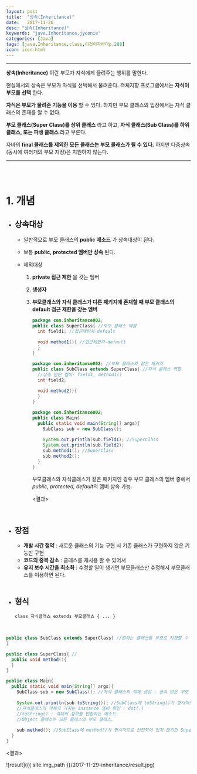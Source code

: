 ```yaml
---
layout: post
title:  "상속(Inheritance)"
date:   2017-11-26
desc: "상속(Inheritance)"
keywords: "java,Inheritance,jyeonie"
categories: [Java]
tags: [java,Inheritance,class,이것이자바다p.288]
icon: icon-html
---
```


------

**상속(Inheritance)** 이란 부모가 자식에게 물려주는 행위를 말한다.

현실에서의 상속은 부모가 자식을 선택해서 물려준다. 객체지향 프로그램에서는 **자식이 부모를 선택** 한다.

**자식은 부모가 물려준 기능을 이용** 할 수 있다. 하지만 부모 클래스의 입장에서는 자식 클래스의 존재를 알 수 없다.

**부모 클래스(Super Class)를 상위 클래스** 라고 하고, **자식 클래스(Sub Class)를 하위 클래스, 또는 파생 클래스** 라고 부른다.

자바의 **final 클래스를 제외한 모든 클래스는 부모 클래스가 될 수 있다.** 하지만 다중상속 (동시에 여러개의 부모 지정)은 지원하지 않는다.

------

<br />

<br />

# 1. 개념

- ## 상속대상

  - 일반적으로 부모 클래스의 **public 메소드** 가 상속대상이 된다.

  - 보통 **public, protected 멤버만 상속** 된다.

  - 제외대상 

    1. **private 접근 제한** 을 갖는 멤버

    2. **생성자**

    3. **부모클래스와 자식 클래스가 다른 패키지에 존재할 때 부모 클래스의 default 접근 제한을 갖는 멤버**

       ```java
       package com.inheritance002;
       public class SuperClass{ //부모 클래스 역할
         int field1; //접근제한자-default
         
         void method1(){ //접근제한자-default
         }
       }
       ```

       ```java
       package com.inheritance002; //부모 클래스와 같은 패키지
       public class SubClass extends SuperClass{ //자식 클래스 역할
         //상속 받은 멤버- field1, method1()
         int field2;
         
         void method2(){
         }
       }
       ```

       ```java
       package com.inheritance002;
       public class Main{
         public static void main(String[] args){
           SubClass sub = new SubClass();
           
           System.out.println(sub.field1); //SuperClass
           System.out.println(sub.field2);
           sub.method1(); //SuperClass
           sub.method2();
         }
       }
       ```

       부모클래스와 자식클래스가 같은 패키지인 경우 부모 클래스의 멤버 중에서 *public, protected, default*의 멤버 상속 가능.

       <결과>

  <br />

- ## 장점

  - **개발 시간 절약** : 새로운 클래스의 기능 구현 시 기존 클래스가 구현하지 않은 기능만 구현
  - **코드의 중복 감소** : 클래스를 재사용 할 수 있어서
  - **유지 보수 시간을 최소화** : 수정할 일이 생기면 부모클래스만 수정해서 부모클래스를 이용하면 된다.

  <br />

- ## 형식

  `class 자식클래스 extends 부모클래스 { ... }`

  <br />

```java
public class SubClass extends SuperClass{ //원하는 클래스를 부모로 지정할 수 있다.
}


```

```java
public class SuperClass{ //
  public void method(){
  }
}


```

```java
public class Main{
  public static void main(String[] args){
    SubClass sub = new SubClass(); //자식 클래스의 객체 생성 : 상속 받은 부모 객체도 같이 생성된다.
    
    System.out.println(sub.toString()); //SubClass에 toString()가 명시적으로 선언되어 있지 않지만 Object 클래스에서 상속받았기 때문에 사용가능.
    //자식클래스의 객체가 가지는 instance 멤버 확인 : dot(.)
    //toString() : 객체의 정보를 반환하는 메소드.
    //Object 클래스는 모든 클래스의 부모 클래스.
    
    sub.method(); //SubClass에 method()가 명시적으로 선언되어 있지 않지만 SuperClass 클래스에서 상속받았기 때문에 사용가능. 
  }
}
```

<결과>

![result]({{ site.img_path }}/2017-11-29-inheritance/result.jpg)

